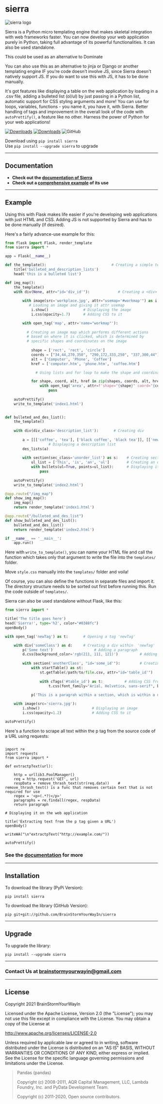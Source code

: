 # sierra

![sierra logo](https://github.com/BrainStormYourWayIn/sierra/blob/main/logo.jpg)

Sierra is a Python micro templating engine that makes skeletal integration with web frameworks faster. You can now develop your web application purely in Python, taking full advantage of its powerful functionalities. It can also be used standalone.  

This could be used as an alternative to Dominate

You can also use this as an alternative to jinja or Django or another templating engine IF you're code doesn't involve JS, since Sierra doesn't natively support JS. If you do want to use this with JS, it has to be done manually.

It's got features like displaying a table on the web application by loading in a .csv file, adding a bulleted list (ol/ul) by just passing in a Python list, automatic support for CSS styling arguments and more! You can use for loops, variables, functions - you name it, you have it, with Sierra. Better handling of tags and improvement in the overall look of the code with `autoPrettify()`, a feature like no other. Harness the power of Python for your web applications!

[![Downloads](https://pepy.tech/badge/sierra)](https://pepy.tech/project/sierra)
[![Downloads](https://pepy.tech/badge/sierra/month)](https://pepy.tech/project/sierra)
![GitHub](https://img.shields.io/github/license/BrainStormYourWayIn/sierra?color=blue)

Download using `pip install sierra`   
Use `pip install --upgrade sierra` to upgrade

________________________________

## Documentation

- **Check out the [documentation of Sierra](https://brainstormyourwayin.github.io/sierra.github.io/)**
- **Check out a [comprehensive example](https://github.com/BrainStormYourWayIn/sierra_doc/blob/main/doc.py) of its use**

________________________________

## Example

Using this with Flask makes life easier if you're developing web applications with just HTML and CSS. Adding JS is not supported by Sierra and has to be done manually (if desired).

Here's a fairly advance-use example for this:

```python
from flask import Flask, render_template
from sierra import *

app = Flask(__name__)

def the_template():                              # Creating a simple template
    title('bulleted_and_description_lists')
    head('this is a bulleted list')

def img_map():
    the_template()
    with div(None, attr="id='div_id'"):             # Creating a <div> with id='div_id'
    
        with image(src='workplace.jpg', attr="usemap='#workmap'") as i:  
           # Loading an image and giving it attr usemap
            i.show()                # Displaying the image
            i.css(opacity=1.7)      # Adding CSS to it

        with open_tag('map', attr='name="workmap"'):  
        
          # Creating an image map which performs different actions
          # based on where it is clicked, which is determined by
          # specific shapes and coordinates on the image
        
            shape = ['rect', 'rect', 'circle']
            coords = ["34,44,270,350", "290,172,333,250", "337,300,44"]
            alt = ['Computer', 'Phone', 'Coffee']
            href = ['computer.htm', 'phone.htm', 'coffee.htm']

              # Using lists and for loop to make the shape and coordinate mapping faster (see doc)

            for shape, coord, alt, href in zip(shapes, coords, alt, href):       
                with open_tag('area', attr=f'shape="{shape}" coord="{coord}" alt="{alt}" href="{href}"'):
                    pass
                    
    autoPrettify()       
    write_to_template('index1.html')
    

def bulleted_and_des_list():
    the_template()
    
    with div(div_class='description_list'):       # Creating div
    
        a = [[['coffee', 'tea'], ['black coffee', 'black tea']], [['new_coffee'], ['foo', 'tea', 'green_tea']]]
                    # Displaying a description list
        des_lists(a)        
        
        with section(sec_class='unorder_list') as s:    # Creating section inside div
            ul_list = ['This', 'is', 'an', 'ul']        # Creating an unordered list
            with bullets(ul=True, points=ul_list):      # Displaying it
                pass        
        
    autoPrettify()
    write_to_template('index2.html')

@app.route("/img_map")
def show_img_map():
    img_map()
    return render_template('index1.html')

@app.route("/bulleted_and_des_list")
def show_bulleted_and_des_list():
    bulleted_and_des_list()
    return render_template('index2.html')

if __name__ == '__main__':
    app.run()
```
Here with `write_to_template()`, you can name your HTML file and call the function which takes only that argument to write the file into the 
`templates/` folder.    

Move `style.css` manually into the `templates/` folder and voila!   

Of course, you can also define the functions in separate files and import it.   
The directory structure needs to be sorted out first before running this. Run the code outside of `templates/`.

Sierra can also be used standalone without Flask, like this:

```python
from sierra import *

title('The title goes here')
head('Sierra!', type='h2', color="#0388fc")
openBody()

with open_tag('newTag') as t:       # Opening a tag 'newTag'

    with div('someClass') as d:     # Creating a div within  'newTag'
        p('Some text')                   # Adding a paragraph
        d.css(background_color='rgb(211, 111, 121)')          # Adding CSS to the div
        
        with section('anotherClass', "id='some_id'"):         # Creating section within the div within 'newTag'
            with startTable() as st:
                st.getTable(/path/to/file.csv, attr="id='table_id'")     # Displaying a table from a CSV and giving it an id
                
                with cTags('#table_id') as t:          # Adding CSS from the table id
                    t.css(font_family="Arial, Helvetica, sans-serif", border="1px solid #d1d5e8", padding='8px', width='20%')
                    
            p('This is a paragrah within a section, which is within a div tag and comes afer the table')

    with image(src='sierra.jpg'):    
        i.show()                        # Displaying an image
        i.css(opacity=1.2)              # Adding CSS to it

autoPrettify() 
```

Here's a function to scrape all text within the p tag from the source code of a URL using requests:
    
```python3

import re
import requests
from sierra import *
    
def extractpText(url):

    http = urllib3.PoolManager()
    req = http.request('GET', url)
    respData = remove_thrash_text(str(req.data))    # remove_thrash_text() is a func that removes certain text that is not required for use   
    regex = '<p>(.*?)</p>'
    paragraphs = re.findall(regex, respData)
    return paragraph

# Displaying it on the web application

title('Extracting text from the p tag given a URL')
openBody()

writeWA("\n"extractpText("http://example.com/"))

autoPrettify()

```


### See the [documentation](https://brainstormyourwayin.github.io/sierra.github.io/) for more

________________________________

## Installation

To download the library (PyPi Version):

    pip install sierra

To download the library (GitHub Version):

    pip git+git://github.com/BrainStormYourWayIn/sierra

________________________________

## Upgrade

To upgrade the library:

    pip install --upgrade sierra

________________________________
### Contact Us at brainstormyourwayin@gmail.com
________________________________

## License

Copyright 2021 BrainStormYourWayIn

Licensed under the Apache License, Version 2.0 (the "License");
you may not use this file except in compliance with the License.
You may obtain a copy of the License at

http://www.apache.org/licenses/LICENSE-2.0

Unless required by applicable law or agreed to in writing, software
distributed under the License is distributed on an "AS IS" BASIS,
WITHOUT WARRANTIES OR CONDITIONS OF ANY KIND, either express or implied.
See the License for the specific language governing permissions and
limitations under the License.

> Pandas (pandas)
>
> Copyright (c) 2008-2011, AQR Capital Management, LLC, Lambda Foundry, Inc. and PyData Development Team.
>
> Copyright (c) 2011-2020, Open source contributors.
